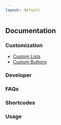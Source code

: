 ```yaml
---
layout: default
---
```


## Documentation

### Customization

* [Custom Lists](documentation/custom-lists)
* [Custom Buttons]()

### Developer

### FAQs

### Shortcodes

### Usage	